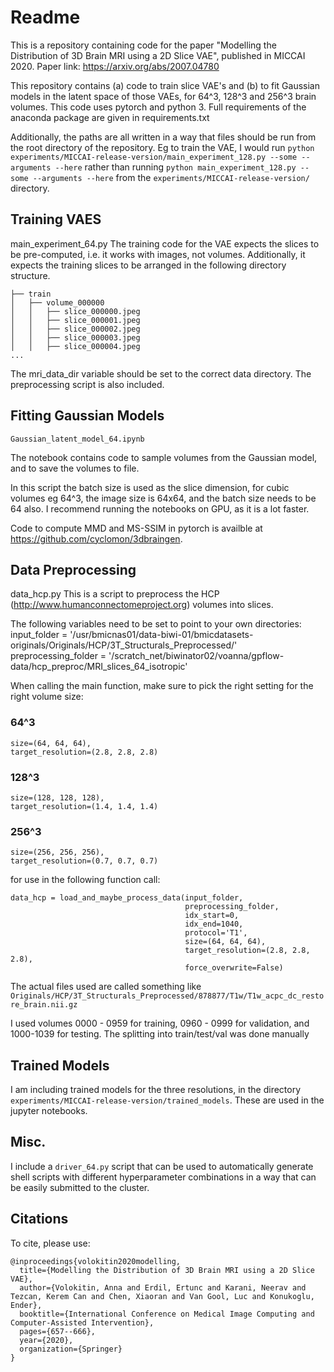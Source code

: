 # Readme
This is a repository containing code for the paper "Modelling the Distribution of 3D Brain MRI using a 2D Slice VAE", published in MICCAI 2020.
Paper link: https://arxiv.org/abs/2007.04780

This repository contains (a) code to train slice VAE's and (b) to fit Gaussian models in the latent space of those VAEs, for 64^3, 128^3 and 256^3 brain volumes.
This code uses pytorch and python 3. Full requirements of the anaconda package are given in requirements.txt

Additionally, the paths are all written in a way that files should be run from the root directory of the repository.
Eg to train the VAE, I would run
`python experiments/MICCAI-release-version/main_experiment_128.py --some --arguments --here`
rather than running `python main_experiment_128.py --some --arguments --here` from the `experiments/MICCAI-release-version/` directory.


## Training VAES
main_experiment_64.py
The training code for the VAE expects the slices to be pre-computed, i.e. it works with images, not volumes.  Additionally, it expects the training slices to be arranged in the following directory structure.

``` 
├── train
│   ├── volume_000000
│   │   ├── slice_000000.jpeg
│   │   ├── slice_000001.jpeg
│   │   ├── slice_000002.jpeg
│   │   ├── slice_000003.jpeg
│   │   ├── slice_000004.jpeg
...
```
The mri_data_dir variable should be set to the correct data directory.  The preprocessing script is also included.

## Fitting Gaussian Models
`Gaussian_latent_model_64.ipynb`

The notebook contains code to sample volumes from the Gaussian model, and to save the volumes to file.

In this script the batch size is used as the slice dimension, for cubic volumes eg 64^3, the image size is 64x64, and the batch size needs to be 64 also.
I recommend running the notebooks on GPU, as it is a lot faster.

Code to compute MMD and MS-SSIM in pytorch is availble at https://github.com/cyclomon/3dbraingen.

## Data Preprocessing
data_hcp.py
This is a script to preprocess the HCP (http://www.humanconnectomeproject.org) volumes into slices.

The following variables need to be set to point to your own directories:
input_folder = '/usr/bmicnas01/data-biwi-01/bmicdatasets-originals/Originals/HCP/3T_Structurals_Preprocessed/'
preprocessing_folder = '/scratch_net/biwinator02/voanna/gpflow-data/hcp_preproc/MRI_slices_64_isotropic'

When calling the main function, make sure to pick the right setting for the right volume size:
### 64^3
```
size=(64, 64, 64),
target_resolution=(2.8, 2.8, 2.8)
```
### 128^3
```
size=(128, 128, 128),
target_resolution=(1.4, 1.4, 1.4)
```
### 256^3
```
size=(256, 256, 256),
target_resolution=(0.7, 0.7, 0.7)
```
for use in the following function call:
```
data_hcp = load_and_maybe_process_data(input_folder,
                                       preprocessing_folder,
                                       idx_start=0,
                                       idx_end=1040,
                                       protocol='T1',
                                       size=(64, 64, 64),
                                       target_resolution=(2.8, 2.8, 2.8),
                                       force_overwrite=False)
```
The actual files used are called something like `Originals/HCP/3T_Structurals_Preprocessed/878877/T1w/T1w_acpc_dc_restore_brain.nii.gz`

I used volumes 0000 - 0959 for training, 0960 - 0999 for validation, and 1000-1039 for testing. The splitting into
train/test/val was done manually


## Trained Models
I am including trained models for the three resolutions, in the directory `experiments/MICCAI-release-version/trained_models`. These are used in the jupyter notebooks.



## Misc.
I include a `driver_64.py` script that can be used to automatically generate shell scripts with different hyperparameter combinations in a way that can be easily submitted to the cluster.




## Citations
To cite, please use:
```
@inproceedings{volokitin2020modelling,
  title={Modelling the Distribution of 3D Brain MRI using a 2D Slice VAE},
  author={Volokitin, Anna and Erdil, Ertunc and Karani, Neerav and Tezcan, Kerem Can and Chen, Xiaoran and Van Gool, Luc and Konukoglu, Ender},
  booktitle={International Conference on Medical Image Computing and Computer-Assisted Intervention},
  pages={657--666},
  year={2020},
  organization={Springer}
}
```


